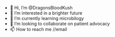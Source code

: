 - 👋 Hi, I’m @DragonsBloodKush
- 👀 I’m interested in a brighter future
- 🌱 I’m currently learning microbilogy
- 💞️ I’m looking to collaborate on patient advocacy
- 📫 How to reach me //email

<!---
DragonsBloodKush/DragonsBloodKush is a ✨ special ✨ repository because its `README.md` (this file) appears on your GitHub profile.
You can click the Preview link to take a look at your changes.
--->
